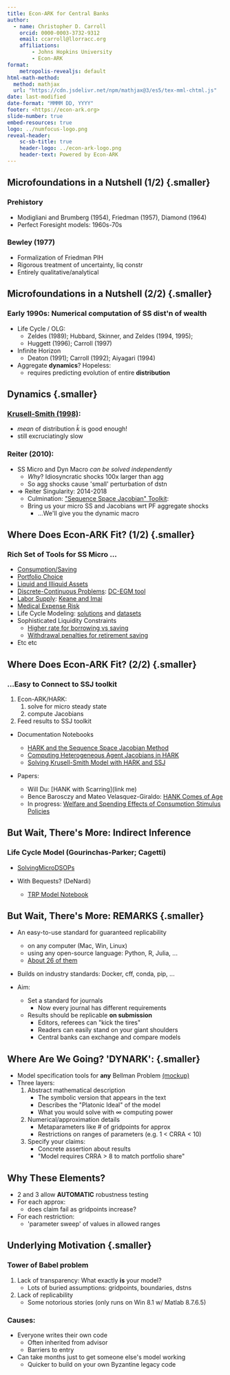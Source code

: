 ```yaml
---
title: Econ-ARK for Central Banks
author:
  - name: Christopher D. Carroll
    orcid: 0000-0003-3732-9312
    email: ccarroll@llorracc.org
    affiliations: 
        - Johns Hopkins University
        - Econ-ARK
format: 
    metropolis-revealjs: default
html-math-method:
  method: mathjax
  url: "https://cdn.jsdelivr.net/npm/mathjax@3/es5/tex-mml-chtml.js"
date: last-modified
date-format: "MMMM DD, YYYY"
footer: <https://econ-ark.org>
slide-number: true
embed-resources: true
logo: ../numfocus-logo.png
reveal-header:
    sc-sb-title: true
    header-logo: ../econ-ark-logo.png
    header-text: Powered by Econ-ARK
---
```



## Microfoundations in a Nutshell (1/2) {.smaller}

### Prehistory

* Modigliani and Brumberg (1954), Friedman (1957), Diamond (1964)
* Perfect Foresight models: 1960s-70s
	
### Bewley (1977)

* Formalization of Friedman PIH
* Rigorous treatment of uncertainty, liq constr
* Entirely qualitative/analytical


## Microfoundations in a Nutshell (2/2) {.smaller}

### Early 1990s: Numerical computation of SS dist'n of wealth

* Life Cycle / OLG:
    + Zeldes (1989); Hubbard, Skinner, and Zeldes (1994, 1995);
    + Huggett (1996); Carroll (1997)
* Infinite Horizon
    + Deaton (1991); Carroll (1992); Aiyagari (1994)
* Aggregate **dynamics**? Hopeless:
    + requires predicting evolution of entire **distribution**


## Dynamics {.smaller}

### [Krusell-Smith (1998)](https://econ-ark.org/materials/krusellsmith/):

* _mean_ of distribution $\bar{k}$ is good enough!
* still excruciatingly slow

### Reiter (2010):

* SS Micro and Dyn Macro *can be solved independently*
    + *Why*? Idiosyncratic shocks 100x larger than agg
    + So agg shocks cause 'small' perturbation of dstn
* $\Rightarrow$ Reiter Singularity: 2014-2018
    + Culmination: ["Sequence Space Jacobian" Toolkit](https://github.com/shade-econ/sequence-jacobian):
    + Bring us your micro SS and Jacobians wrt PF aggregate shocks
        - ...We'll give you the dynamic macro


## Where Does Econ-ARK Fit? (1/2) {.smaller}

### Rich Set of Tools for SS Micro ...

* [Consumption/Saving](https://docs.econ-ark.org/Documentation/reference/ConsumptionSaving/ConsIndShockModel.html)
* [Portfolio Choice](https://docs.econ-ark.org/Documentation/reference/ConsumptionSaving/ConsPortfolioModel.html)
* [Liquid and Illiquid Assets](https://www.youtube.com/watch?v=dQw4w9WgXcQ)
* [Discrete-Continuous Problems](https://econ-ark.org/materials/dcegm-upper-envelope/): [DC-EGM tool](https://docs.econ-ark.org/Documentation/reference/tools/dcegm.html)
* [Labor Supply](https://docs.econ-ark.org/Documentation/reference/ConsumptionSaving/ConsLaborModel.html): [Keane and Imai](https://docs.econ-ark.org/Documentation/reference/tools/incomeprocess.html)
* [Medical Expense Risk](https://docs.econ-ark.org/Documentation/reference/ConsumptionSaving/ConsMedModel.html)
* Life Cycle Modeling: [solutions](https://docs.econ-ark.org/examples/LifecycleModel/Cycles_tutorial.html) and [datasets](https://docs.econ-ark.org/Documentation/reference/tools/incomeprocess.html)
* Sophisticated Liquidity Constraints
    + [Higher rate for borrowing vs saving](https://docs.econ-ark.org/Documentation/reference/ConsumptionSaving/ConsIndShockModel.html#HARK.ConsumptionSaving.ConsIndShockModel.KinkedRconsumerType)
    + [Withdrawal penalties for retirement saving](https://mateovg.com/files/pdf/JMP_VelasquezGiraldoM.pdf)
* Etc etc


## Where Does Econ-ARK Fit? (2/2) {.smaller}

### ...Easy to Connect to SSJ toolkit

1. Econ-ARK/HARK:
   1. solve for micro steady state
   1. compute Jacobians 
1. Feed results to SSJ toolkit

* Documentation Notebooks
    + [HARK and the Sequence Space Jacobian Method](https://docs.econ-ark.org/examples/ConsNewKeynesianModel/SSJ_example.html)
    + [Computing Heterogeneous Agent Jacobians in HARK](https://docs.econ-ark.org/examples/ConsNewKeynesianModel/Jacobian_Example.html)
    + [Solving Krusell-Smith Model with HARK and SSJ](https://docs.econ-ark.org/examples/ConsNewKeynesianModel/KS-HARK-presentation.html)

* Papers:
    + Will Du: [HANK with Scarring](link me)
    + Bence Barosczy and Mateo Velasquez-Giraldo: [HANK Comes of Age](https://www.federalreserve.gov/econres/feds/hank-comes-of-age.htm)
    + In progress: [Welfare and Spending Effects of Consumption Stimulus Policies](https://llorracc.github.io/HAFiscal)


## But Wait, There's More: Indirect Inference

### Life Cycle Model (Gourinchas-Parker; Cagetti)

* [SolvingMicroDSOPs](https://github.com/econ-ark/SolvingMicroDSOPs) 

* With Bequests? (DeNardi)
  - [TRP Model Notebook](https://github.com/econ-ark/EstimatingMicroDSOPs/blob/main/src/notebooks/Model_Comparisons.ipynb)


## But Wait, There's More: REMARKS {.smaller}

* An easy-to-use standard for guaranteed replicability
    + on any computer (Mac, Win, Linux) 
    + using any open-source language: Python, R, Julia, ...
    + [About 26 of them](https://econ-ark.org/materials)

* Builds on industry standards: Docker, cff, conda, pip, ...
  
* Aim:
    + Set a standard for journals
        - Now every journal has different requirements
    + Results should be replicable **on submission**
        - Editors, referees can "kick the tires"
        - Readers can easily stand on your giant shoulders
        - Central banks can exchange and compare models


## Where Are We Going? 'DYNARK': {.smaller}

* Model specification tools for **any** Bellman Problem [(mockup)](https://raw.githubusercontent.com/econ-ark/OverARK/refs/heads/master/Development/pablo/ModelOnlyBlockRework.yaml)
* Three layers:
    1. Abstract mathematical description
        - The symbolic version that appears in the text
        - Describes the "Platonic Ideal" of the model
        - What you would solve with $\infty$ computing power
    2. Numerical/approximation details
        - Metaparameters like \# of gridpoints for approx
        - Restrictions on ranges of parameters (e.g. 1 < CRRA < 10)
    3. Specify your claims:
        - Concrete assertion about results
        - "Model requires CRRA > 8 to match portfolio share"


## Why These Elements?

* 2 and 3 allow **AUTOMATIC** robustness testing
* For each approx:
    + does claim fail as gridpoints increase?
* For each restriction:
    + 'parameter sweep' of values in allowed ranges


## Underlying Motivation {.smaller}

### Tower of Babel problem

1. Lack of transparency: What exactly **is** your model?
    + Lots of buried assumptions: gridpoints, boundaries, dstns
2. Lack of replicability
    + Some notorious stories (only runs on Win 8.1 w/ Matlab 8.7.6.5)

### Causes:

* Everyone writes their own code
    + Often inherited from advisor
    + Barriers to entry
* Can take months just to get someone else's model working
    + Quicker to build on your own Byzantine legacy code
